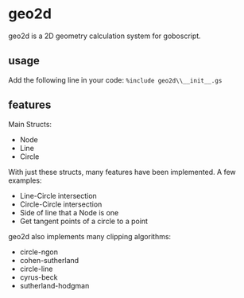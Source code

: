 # geo2d
geo2d is a 2D geometry calculation system for goboscript. 

## usage
Add the following line in your code:
`%include geo2d\\__init__.gs`

## features

Main Structs:
- Node
- Line
- Circle

With just these structs, many features have been implemented. A few examples:
- Line-Circle intersection
- Circle-Circle intersection
- Side of line that a Node is one
- Get tangent points of a circle to a point

geo2d also implements many clipping algorithms:
- circle-ngon
- cohen-sutherland
- circle-line
- cyrus-beck
- sutherland-hodgman
